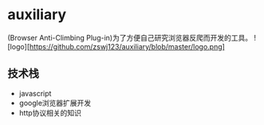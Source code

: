 # auxiliary
(Browser Anti-Climbing Plug-in)为了方便自己研究浏览器反爬而开发的工具。
![logo][https://github.com/zswj123/auxiliary/blob/master/logo.png]

## 技术栈
* javascript
* google浏览器扩展开发
* http协议相关的知识
